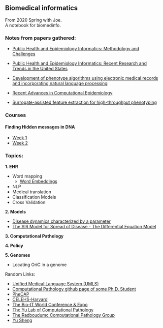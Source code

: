 ## Biomedical informatics

From 2020 Spring with Joe.\
A notebook for biomedinfo. 

### Notes from papers gathered:
- [Public Health and Epidemiology Informatics: Methodology and Challenges](https://ningkko.github.io/Biomedinfo/paper/PublicHealthandEpidemiologyInformatics.html)

- [Public Health and Epidemiology Informatics: Recent Research and Trends in the United States](https://ningkko.github.io/Biomedinfo/paper/Public%20Health%20and%20Epidemiology%20Informatics_%20Recent%20Research%20and%20Trends%20in%20the%20United%20States/PublicHealthandEpidemiologyInformaticsRecentR.html)

- [Development of phenotype algorithms using electronic medical records and incorporating natural language processing](https://ningkko.github.io/Biomedinfo/paper/Development%20of%20phenotype%20algorithms%20using%20electronic%20medical%20records%20and%20incorporating%20natural%20language%20processing/Developmentofphenotypealgorithmsusingelectron.html)


- [Recent Advances in Computational Epidemiology](https://ningkko.github.io/Biomedinfo/paper/RecentAdvancesinComputationalEpidemiology.html)

- [Surrogate-assisted feature extraction for high-throughput phenotyping](https://ningkko.github.io/Biomedinfo/paper/Surrogate-assisted_feature%20extraction_for%20high-throughput_phenotyping/Surrogateassistedfeatureextractionforhighthro.html)
### Courses
#### Finding Hidden messages in DNA
- [Week 1](https://ningkko.github.io/Biomedinfo/course/Finding%20Hidden%20Messages%20in%20DNA/Week1/w1.html)
- [Week 2](https://ningkko.github.io/Biomedinfo/course/Finding%20Hidden%20Messages%20in%20DNA/Week2/w2.html)
### Topics:

**1. EHR**
- Word mapping
    - [Word Embeddings](https://ningkko.github.io/Biomedinfo/paper/Word%20Embeddings/WordEmbeddings.html)
- NLP
- Medical translation
- Classification Models
- Cross Validation

**2. Models**
- [Disease dynamics characterized by a parameter](https://ningkko.github.io/Biomedinfo/paper/R_0Model.html)
- [The SIR Model for Spread of Disease - The Differential Equation Model](https://www.maa.org/press/periodicals/loci/joma/the-sir-model-for-spread-of-disease-the-differential-equation-model)

**3. Computational Pathology**

**4. Policy**


**5. Genomes**
- Locating OriC in a genome 



Random Links:
- [Unified Medical Language System (UMLS)](https://www.nlm.nih.gov/research/umls/index.html)
- [Computational Pathology github page of some Ph.D. Student](https://slwu89.github.io/)
- [PheCAP](https://celehs.github.io/PheCAP/)
- [CELEHS-Harvard](https://celehs.hms.harvard.edu/)
- [The Bio-IT World Conference & Expo](https://www.bio-itworldexpo.com/)
- [The Yu Lab of Computational Pathology](https://khyulab.github.io/)
- [The Radboudumc Computational Pathology Group](https://www.computationalpathologygroup.eu/)
- [Yu Sheng](http://www.stat.tsinghua.edu.cn/teambuilder/faculty/yusheng/)